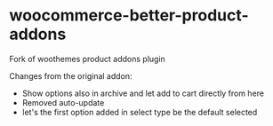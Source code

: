 woocommerce-better-product-addons
=================================

Fork of woothemes product addons plugin

Changes from the original addon:

 * Show options also in archive and let add to cart directly from here
 * Removed auto-update
 * let's the first option added in select type be the default selected


